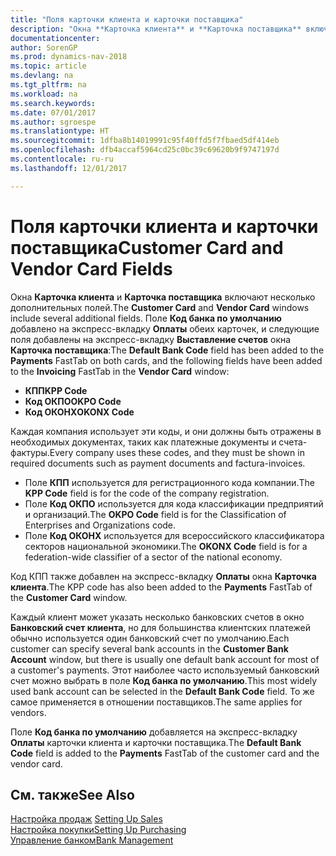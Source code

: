 ```yaml
---
title: "Поля карточки клиента и карточки поставщика"
description: "Окна **Карточка клиента** и **Карточка поставщика** включают несколько дополнительных полей. Поле **Код банка по умолчанию** было добавлено на экспресс-вкладку **Платежи** на обеих карточках."
documentationcenter: 
author: SorenGP
ms.prod: dynamics-nav-2018
ms.topic: article
ms.devlang: na
ms.tgt_pltfrm: na
ms.workload: na
ms.search.keywords: 
ms.date: 07/01/2017
ms.author: sgroespe
ms.translationtype: HT
ms.sourcegitcommit: 1dfba8b14019991c95f40ffd5f7fbaed5df414eb
ms.openlocfilehash: dfb4accaf5964cd25c0bc39c69620b9f9747197d
ms.contentlocale: ru-ru
ms.lasthandoff: 12/01/2017

---
```

# <a name="customer-card-and-vendor-card-fields"></a><span data-ttu-id="a7748-104">Поля карточки клиента и карточки поставщика</span><span class="sxs-lookup"><span data-stu-id="a7748-104">Customer Card and Vendor Card Fields</span></span>
<span data-ttu-id="a7748-105">Окна **Карточка клиента** и **Карточка поставщика** включают несколько дополнительных полей.</span><span class="sxs-lookup"><span data-stu-id="a7748-105">The **Customer Card** and **Vendor Card** windows include several additional fields.</span></span> <span data-ttu-id="a7748-106">Поле **Код банка по умолчанию** добавлено на экспресс-вкладку **Оплаты** обеих карточек, и следующие поля добавлены на экспресс-вкладку **Выставление счетов** окна **Карточка поставщика**:</span><span class="sxs-lookup"><span data-stu-id="a7748-106">The **Default Bank Code** field has been added to the **Payments** FastTab on both cards, and the following fields have been added to the **Invoicing** FastTab in the **Vendor Card** window:</span></span>  

- <span data-ttu-id="a7748-107">**КПП**</span><span class="sxs-lookup"><span data-stu-id="a7748-107">**KPP Code**</span></span>  
- <span data-ttu-id="a7748-108">**Код ОКПО**</span><span class="sxs-lookup"><span data-stu-id="a7748-108">**OKPO Code**</span></span>  
- <span data-ttu-id="a7748-109">**Код ОКОНХ**</span><span class="sxs-lookup"><span data-stu-id="a7748-109">**OKONX Code**</span></span>  

<span data-ttu-id="a7748-110">Каждая компания использует эти коды, и они должны быть отражены в необходимых документах, таких как платежные документы и счета-фактуры.</span><span class="sxs-lookup"><span data-stu-id="a7748-110">Every company uses these codes, and they must be shown in required documents such as payment documents and factura-invoices.</span></span>  

- <span data-ttu-id="a7748-111">Поле **КПП** используется для регистрационного кода компании.</span><span class="sxs-lookup"><span data-stu-id="a7748-111">The **KPP Code** field is for the code of the company registration.</span></span>  
- <span data-ttu-id="a7748-112">Поле **Код ОКПО** используется для кода классификации предприятий и организаций.</span><span class="sxs-lookup"><span data-stu-id="a7748-112">The **OKPO Code** field is for the Classification of Enterprises and Organizations code.</span></span>  
- <span data-ttu-id="a7748-113">Поле **Код ОКОНХ** используется для всероссийского классификатора секторов национальной экономики.</span><span class="sxs-lookup"><span data-stu-id="a7748-113">The **OKONX Code** field is for a federation-wide classifier of a sector of the national economy.</span></span>  

<span data-ttu-id="a7748-114">Код КПП также добавлен на экспресс-вкладку **Оплаты** окна **Карточка клиента**.</span><span class="sxs-lookup"><span data-stu-id="a7748-114">The KPP code has also been added to the **Payments** FastTab of the **Customer Card** window.</span></span>  

<span data-ttu-id="a7748-115">Каждый клиент может указать несколько банковских счетов в окно **Банковский счет клиента**, но для большинства клиентских платежей обычно используется один банковский счет по умолчанию.</span><span class="sxs-lookup"><span data-stu-id="a7748-115">Each customer can specify several bank accounts in the **Customer Bank Account** window, but there is usually one default bank account for most of a customer's payments.</span></span> <span data-ttu-id="a7748-116">Этот наиболее часто используемый банковский счет можно выбрать в поле **Код банка по умолчанию**.</span><span class="sxs-lookup"><span data-stu-id="a7748-116">This most widely used bank account can be selected in the **Default Bank Code** field.</span></span> <span data-ttu-id="a7748-117">То же самое применяется в отношении поставщиков.</span><span class="sxs-lookup"><span data-stu-id="a7748-117">The same applies for vendors.</span></span>  

<span data-ttu-id="a7748-118">Поле **Код банка по умолчанию** добавляется на экспресс-вкладку **Оплаты** карточки клиента и карточки поставщика.</span><span class="sxs-lookup"><span data-stu-id="a7748-118">The **Default Bank Code** field is added to the **Payments** FastTab of the customer card and the vendor card.</span></span>  

## <a name="see-also"></a><span data-ttu-id="a7748-119">См. также</span><span class="sxs-lookup"><span data-stu-id="a7748-119">See Also</span></span>  
 <span data-ttu-id="a7748-120">[Настройка продаж](../../sales-setup-sales.md)   </span><span class="sxs-lookup"><span data-stu-id="a7748-120">[Setting Up Sales](../../sales-setup-sales.md)   </span></span>  
[<span data-ttu-id="a7748-121">Настройка покупки</span><span class="sxs-lookup"><span data-stu-id="a7748-121">Setting Up Purchasing</span></span>](../../purchasing-setup-purchasing.md)  
 [<span data-ttu-id="a7748-122">Управление банком</span><span class="sxs-lookup"><span data-stu-id="a7748-122">Bank Management</span></span>](bank-management.md)

